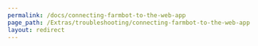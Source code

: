 ```yaml
---
permalink: /docs/connecting-farmbot-to-the-web-app
page_path: /Extras/troubleshooting/connecting-farmbot-to-the-web-app
layout: redirect
---
```

